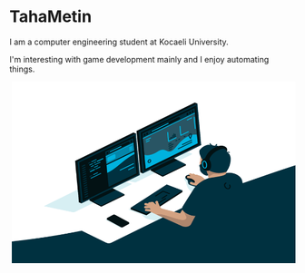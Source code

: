 # TahaMetin
I am a computer engineering student at Kocaeli University.

I'm interesting with game development mainly and I enjoy automating things.

  <img align="right" alt="GIF" src="https://github.com/TahaMetin/TahaMetin/blob/main/code.gif?raw=true" width="500" height="320" />
